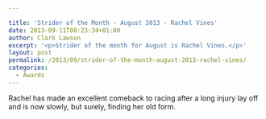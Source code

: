 ```yaml
---

title: 'Strider of the Month - August 2013 - Rachel Vines'
date: 2013-09-11T08:23:34+01:00
author: Clark Lawson
excerpt: '<p>Strider of the month for August is Rachel Vines.</p>'
layout: post
permalink: /2013/09/strider-of-the-month-august-2013-rachel-vines/
categories:
  - Awards
---
```

Rachel has made an excellent comeback to racing after a long injury lay off and is now slowly, but surely, finding her old form.